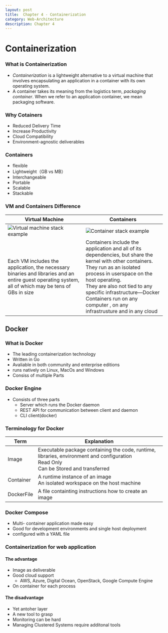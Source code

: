 ```yaml
---
layout: post
title:  Chapter 4 - Containerization
category: Web-Architecture
description: Chapter 4
---
```


# Containerization

### What is Containerization

-  *Containerization* is a lightweight alternative to a virtual machine that involves encapsulating an application in a container with its own operating system. 
-  A container takes its meaning from the logistics term, *packaging container*. When we refer to an application container, we mean packaging software.



### Why Cotainers 

-  Reduced Delivery Time
-  Increase Productivity
-  Cloud Compatibility
-  Environment-agnostic deliverables



### Containers 

-  flexible 
-  Lightweight（GB vs MB）
-  Interchangeable
-  Portable
-  Scalable
-  Stackable



### VM and Containers Difference 

| Virtual Machine                                              | Containers                                                   |
| ------------------------------------------------------------ | ------------------------------------------------------------ |
| ![Virtual machine stack example](https://docs.docker.com/images/VM%402x.png) | ![Container stack example](https://docs.docker.com/images/Container%402x.png) |
| Each VM includes the application, the necessary binaries and libraries and an entire guest operating system, all of which may be tens of GBs in size | Containers include the application and all of its dependencies, but share the kernel with other containers.<br> They run as an isolated process in userspace on the host operating. <br>They  are also not tied to any specific infrastructure—Docker Containers run on any computer , on any infrastrusture and in any cloud |



## Docker 

### What is Docker 

-  The leading containerization technology
-  Written in Go
-  Avaliable in both community and enterprise editions
-  runs natively on Linux, MacOs and Windows
-  Consiss of multiple Parts

### Docker Engine 

-  Consists of three parts
   -  Server which runs the Docker daemon
   -  REST API for communication between client and daemon
   -  CLI client(docker)



### Terminology for Docker 

| Term       | Explanation                                                  |
| ---------- | ------------------------------------------------------------ |
| Image      | Executable package containing the code, runtime, libraries, environment and configuration<br>Read Only<br>Can be Stored and transferred |
| Container  | A runtime instance of an image<br>An isolated workspace on the host machine |
| DockerFile | A file containting instructions how to create an image       |

### Docker Compose 

-  Multi- container application made easy 
-  Good for development environments and single host deployment
-  configured with a YAML file 



### Containerization for web application

#### The advantage 

-  Image as deliverable 
-  Good cloud support
   -  AWS, Azure, Digital Ocean, OpenStack, Google Compute Engine
-  On container for each process



#### The disadvantage

-  Yet antoher layer
-  A new tool to grasp
-  Monitoring can be hard
-  Managing Clustered Systems require additonal tools



